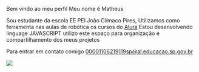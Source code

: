 Bem vindo ao meu perfil 
Meu nome é Matheus

Sou estudante da escola EE PEI João Clímaco Pires,
Utilizamos como ferramenta nas aulas de robótica os cursos do [Alura](https://www.alura.com.br)
Estou desenvolvendo linguage JAVASCRIPT
utilizo este espaço para organização e compartilhamento dos meus projetos


Para entrar em contato comigo
00001106219119sp@al.educacao.sp.gov.br

![](https://media1.tenor.com/m/lVz8k3UScr8AAAAd/matu%C3%AA-filipe-ret.gif)

